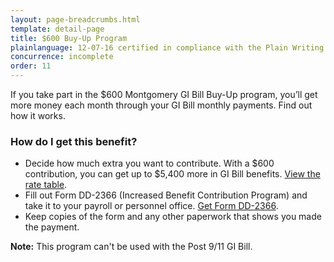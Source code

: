 ```yaml
---
layout: page-breadcrumbs.html
template: detail-page
title: $600 Buy-Up Program
plainlanguage: 12-07-16 certified in compliance with the Plain Writing Act
concurrence: incomplete
order: 11
---
```


<div class="va-introtext">

If you take part in the $600 Montgomery GI Bill Buy-Up program, you’ll get more money each month through your GI Bill monthly payments. Find out how it works.

</div>

### How do I get this benefit? 

- Decide how much extra you want to contribute. With a $600 contribution, you can get up to $5,400 more in GI Bill benefits. [View the rate table](http://www.benefits.va.gov/gibill/resources/benefits_resources/rates/600_buyup.asp). 
- Fill out Form DD-2366 (Increased Benefit Contribution Program) and take it to your payroll or personnel office. [Get Form DD-2366](http://www.dtic.mil/whs/directives/forms/eforms/dd2366-1.pdf).
- Keep copies of the form and any other paperwork that shows you made the payment. 

**Note:** This program can't be used with the Post 9/11 GI Bill.
